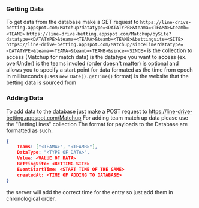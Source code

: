 ### Getting Data
To get data from the database make a GET request to
```https://line-drive-betting.appspot.com/Matchup?datatype=<DATATYPE>&teama=<TEAMA>&teamb=<TEAMB>```
```https://line-drive-betting.appspot.com/Matchup/bySite?datatype=<DATATYPE>&teama=<TEAMA>&teamb=<TEAMB>&bettingsite=<SITE>```
```https://line-drive-betting.appspot.com/Matchup/sinceTime?datatype=<DATATYPE>&teama=<TEAMA>&teamb=<TEAMB>&since=<SINCE>```
<COLLECTION> is the collection to access (Matchup for match data)
<DATATYPE> is the datatype you want to access (ex. overUnder)
<TEAMx> is the teams involed (order doesn't matter)
<SINCE> is optional and allows you to specify a start point for data formated as the time from epoch in milliseconds (uses ```new Date().getTime()``` format)
<SITE> is the website that the betting data is sourced from

### Adding Data
To add data to the database just make a POST request to https://line-drive-betting.appspot.com/Matchup
For adding team match up data please use the "BettingLines" collection
The format for payloads to the Database are formatted as such:

```json
{
    Teams: ["<TEAMA>", "<TEAMB>"],
    DataType: "<TYPE OF DATA>",
    Value: <VALUE OF DATA>
    BettingSite: <BETTING SITE>
    EventStartTime: <START TIME OF THE GAME>
    createdAt: <TIME OF ADDING TO DATABASE>
}
```

the server will add the correct time for the entry so just add them in chronological order.
